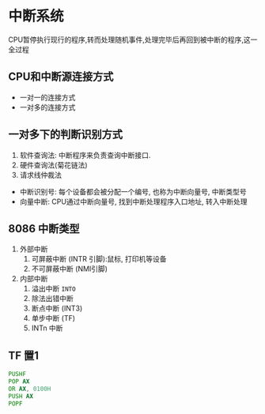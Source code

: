 # 中断系统

CPU暂停执行现行的程序,转而处理随机事件,处理完毕后再回到被中断的程序,这一全过程

## CPU和中断源连接方式
* 一对一的连接方式
* 一对多的连接方式
## 一对多下的判断识别方式
1. 软件查询法: 中断程序来负责查询中断接口.
2. 硬件查询法(菊花链法)
3. 请求线仲裁法

* 中断识别号: 每个设备都会被分配一个编号, 也称为中断向量号, 中断类型号
* 向量中断: CPU通过中断向量号, 找到中断处理程序入口地址, 转入中断处理

## 8086 中断类型
1. 外部中断
   1. 可屏蔽中断 (INTR 引脚):鼠标, 打印机等设备
   2. 不可屏蔽中断 (NMI引脚)
2. 内部中断
   1. 溢出中断 `INTO`
   2. 除法出错中断
   3. 断点中断 (INT3)
   4. 单步中断 (TF)
   5. INTn 中断


## TF 置1
``` asm
PUSHF
POP AX
OR AX, 0100H
PUSH AX
POPF
```